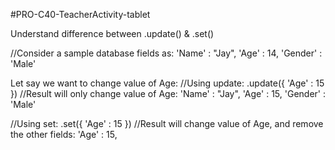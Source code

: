 #PRO-C40-TeacherActivity-tablet

Understand difference between .update() & .set()

//Consider a sample database fields as:
'Name' : "Jay", 
'Age' : 14,
'Gender' : 'Male'

Let say we want to change value of Age:
//Using update:
.update({
  'Age' : 15
})
//Result will only change value of Age:
'Name' : "Jay",
'Age' : 15,
'Gender' : 'Male'

//Using set:
.set({
  'Age' : 15
})
//Result will change value of Age, and remove the other fields:
'Age' : 15,


